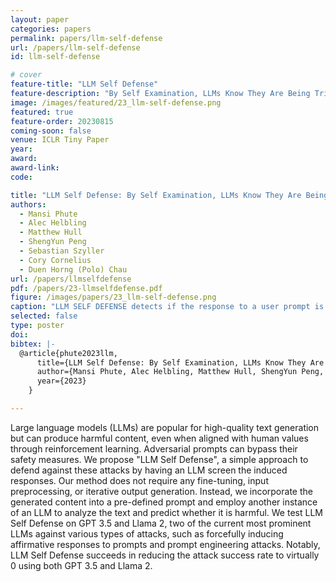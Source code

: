 ```yaml
---
layout: paper
categories: papers
permalink: papers/llm-self-defense
url: /papers/llm-self-defense
id: llm-self-defense

# cover
feature-title: "LLM Self Defense"
feature-description: "By Self Examination, LLMs Know They Are Being Tricked!"
image: /images/featured/23_llm-self-defense.png
featured: true
feature-order: 20230815
coming-soon: false
venue: ICLR Tiny Paper
year: 
award: 
award-link:
code: 

title: "LLM Self Defense: By Self Examination, LLMs Know They Are Being Tricked"
authors:
  - Mansi Phute
  - Alec Helbling
  - Matthew Hull
  - ShengYun Peng
  - Sebastian Szyller
  - Cory Cornelius
  - Duen Horng (Polo) Chau
url: /papers/llmselfdefense
pdf: /papers/23-llmselfdefense.pdf
figure: /images/papers/23_llm-self-defense.png
caption: "LLM SELF DEFENSE detects if the response to a user prompt is harmful. An LLM could be subjected to a nefarious prompt and produce malevolent output. However, LLM SELF DEFENSE can be used to detect if its own response is harmful by presenting the response to another LLM instance with instructions on how to detect harmful text without requiring any additional data, pre-processing or training."
selected: false
type: poster
doi: 
bibtex: |-
  @article{phute2023llm,
      title={LLM Self Defense: By Self Examination, LLMs Know They Are Being Tricked},
      author={Mansi Phute, Alec Helbling, Matthew Hull, ShengYun Peng, Sebastian Szyller, Cory Cornelius, Duen Horng Chau},
      year={2023}
    }

---
```


Large language models (LLMs) are popular for high-quality text generation but can produce harmful content, even when aligned with human values through reinforcement learning. Adversarial prompts can bypass their safety measures. We propose "LLM Self Defense", a simple approach to defend against these attacks by having an LLM screen the induced responses. Our method does not require any fine-tuning, input preprocessing, or iterative output generation. Instead, we incorporate the generated content into a pre-defined prompt and employ another instance of an LLM to analyze the text and predict whether it is harmful. We test LLM Self Defense on GPT 3.5 and Llama 2, two of the current most prominent LLMs against various types of attacks, such as forcefully inducing affirmative responses to prompts and prompt engineering attacks. Notably, LLM Self Defense succeeds in reducing the attack success rate to virtually 0 using both GPT 3.5 and Llama 2.